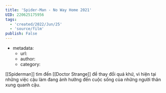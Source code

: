 ```yaml
---
title: 'Spider-Man - No Way Home 2021'
UID: 220625175956
tags:
  - 'created/2022/Jun/25'
  - 'source/film'
publish: False
---
```

- metadata:
	- url:
	- author:
	- category:

[[Spiderman]] tìm đến [[Doctor Strange]] để thay đổi quá khứ, vì hiện tại những việc cậu làm đang ảnh hưởng đến cuộc sống của những người thân xung quanh cậu.
